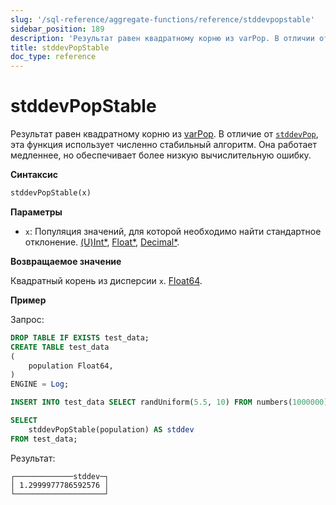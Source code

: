 ```yaml
---
slug: '/sql-reference/aggregate-functions/reference/stddevpopstable'
sidebar_position: 189
description: 'Результат равен квадратному корню из varPop. В отличии от stddevPop,'
title: stddevPopStable
doc_type: reference
---
```

# stddevPopStable

Результат равен квадратному корню из [varPop](../../../sql-reference/aggregate-functions/reference/varpop.md). В отличие от [`stddevPop`](../reference/stddevpop.md), эта функция использует численно стабильный алгоритм. Она работает медленнее, но обеспечивает более низкую вычислительную ошибку.

**Синтаксис**

```sql
stddevPopStable(x)
```

**Параметры**

- `x`: Популяция значений, для которой необходимо найти стандартное отклонение. [(U)Int*](../../data-types/int-uint.md), [Float*](../../data-types/float.md), [Decimal*](../../data-types/decimal.md).

**Возвращаемое значение**

Квадратный корень из дисперсии `x`. [Float64](../../data-types/float.md).

**Пример**

Запрос:

```sql
DROP TABLE IF EXISTS test_data;
CREATE TABLE test_data
(
    population Float64,
)
ENGINE = Log;

INSERT INTO test_data SELECT randUniform(5.5, 10) FROM numbers(1000000)

SELECT
    stddevPopStable(population) AS stddev
FROM test_data;
```

Результат:

```response
┌─────────────stddev─┐
│ 1.2999977786592576 │
└────────────────────┘
```